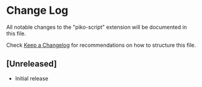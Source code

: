 # Change Log

All notable changes to the "piko-script" extension will be documented in this file.

Check [Keep a Changelog](http://keepachangelog.com/) for recommendations on how to structure this file.

## [Unreleased]

- Initial release